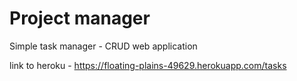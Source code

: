 # Project manager

Simple task manager - CRUD web application

link to heroku - https://floating-plains-49629.herokuapp.com/tasks
